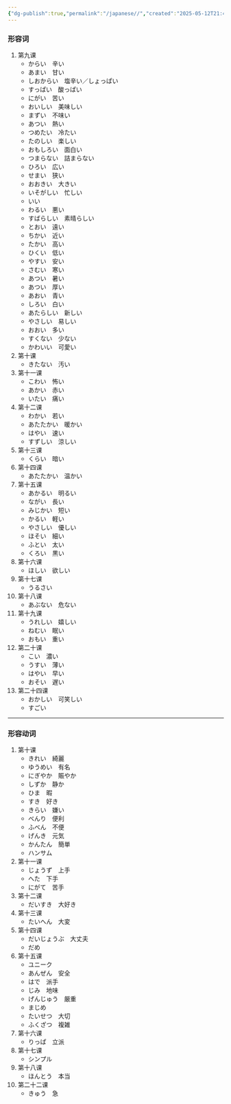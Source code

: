 ```yaml
---
{"dg-publish":true,"permalink":"/japanese//","created":"2025-05-12T21:48:23.566+08:00","updated":"2025-05-12T23:18:50.893+08:00"}
---
```


### 形容词
1. 第九课
	- からい　辛い
	- あまい　甘い
	- しおからい　塩辛い／しょっぱい
	- すっぱい　酸っぱい
	- にがい　苦い
	- おいしい　美味しい
	- まずい　不味い
	- あつい　熱い
	- つめたい　冷たい
	- たのしい　楽しい
	- おもしろい　面白い
	- つまらない　詰まらない
	- ひろい　広い
	- せまい　狭い
	- おおきい　大きい
	- いそがしい　忙しい
	- いい
	- わるい　悪い
	- すばらしい　素晴らしい
	- とおい　遠い
	- ちかい　近い
	- たかい　高い
	- ひくい　低い
	- やすい　安い
	- さむい　寒い
	- あつい　暑い
	- あつい　厚い
	- あおい　青い
	- しろい　白い
	- あたらしい　新しい
	- やさしい　易しい
	- おおい　多い
	- すくない　少ない
	- かわいい　可愛い
2. 第十课
	- きたない　汚い
3. 第十一课
	- こわい　怖い
    - あかい　赤い
    - いたい　痛い
4. 第十二课
	- わかい　若い
    - あたたかい　暖かい
    - はやい　速い
    - すずしい　涼しい
5. 第十三课
	- くらい　暗い
6. 第十四课
	- あたたかい　温かい
7. 第十五课
	- あかるい　明るい
    - ながい　長い
    - みじかい　短い
    - かるい　軽い
    - やさしい　優しい
    - ほそい　細い
    - ふとい　太い
    - くろい　黒い
8. 第十六课
	- ほしい　欲しい
9. 第十七课
	- うるさい
10. 第十八课
	- あぶない　危ない
11. 第十九课
	- うれしい　嬉しい
    - ねむい　眠い
    - おもい　重い
12. 第二十课
	- こい　濃い
    - うすい　薄い
    - はやい　早い
    - おそい　遅い
13. 第二十四课
	- おかしい　可笑しい
    - すごい
---
### 形容动词
1. 第十课
	- きれい　綺麗
    - ゆうめい　有名
    - にぎやか　賑やか
    - しずか　静か
    - ひま　暇
    - すき　好き
    - きらい　嫌い
    - べんり　便利
    - ふべん　不便
    - げんき　元気
    - かんたん　簡単
    - ハンサム
2. 第十一课
	- じょうず　上手
    - へた　下手
    - にがて　苦手
3. 第十二课
	- だいすき　大好き
4. 第十三课
	- たいへん　大変
5. 第十四课
	- だいじょうぶ　大丈夫
    - だめ
6. 第十五课
	- ユニーク
    - あんぜん　安全
    - はで　派手
    - じみ　地味
    - げんじゅう　厳重
    - まじめ
    - たいせつ　大切
    - ふくざつ　複雑
7. 第十六课
	- りっぱ　立派
8. 第十七课
	- シンプル
9. 第十八课
	- ほんとう　本当
10. 第二十二课
	- きゅう　急

